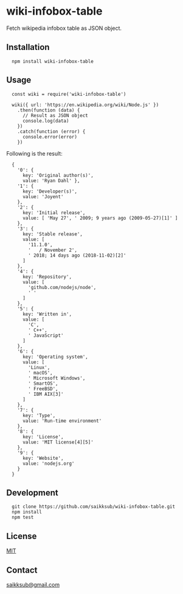 # wiki-infobox-table
Fetch wikipedia infobox table as JSON object.

## Installation
```
  npm install wiki-infobox-table
```

## Usage
```
  const wiki = require('wiki-infobox-table')

  wiki({ url: 'https://en.wikipedia.org/wiki/Node.js' })
    .then(function (data) {
      // Result as JSON object
      console.log(data)
    })
    .catch(function (error) {
      console.error(error)
    })
```
Following is the result:

```
  {
    '0': {
      key: 'Original author(s)',
      value: 'Ryan Dahl' },
    '1': {
      key: 'Developer(s)',
      value: 'Joyent'
    },
    '2': {
      key: 'Initial release',
      value: [ 'May 27', ' 2009; 9 years ago (2009-05-27)[1]' ]
    },
    '3': {
      key: 'Stable release',
      value: [
        '11.1.0',
        '   / November 2',
        ' 2018; 14 days ago (2018-11-02)[2]'
      ]
    },
    '4': {
      key: 'Repository',
      value: [
        'github.com/nodejs/node',
        ' '
      ]
    },
    '5': {
      key: 'Written in',
      value: [
        'C',
        ' C++',
        ' JavaScript'
      ]
    },
    '6': {
      key: 'Operating system',
      value: [
        'Linux',
        ' macOS',
        ' Microsoft Windows',
        ' SmartOS',
        ' FreeBSD',
        ' IBM AIX[3]'
      ]
    },
    '7': {
      key: 'Type',
      value: 'Run-time environment'
    },
    '8': {
      key: 'License',
      value: 'MIT license[4][5]'
    },
    '9': {
      key: 'Website',
      value: 'nodejs.org'
    }
  }
```

## Development
```
  git clone https://github.com/saikksub/wiki-infobox-table.git
  npm install
  npm test
```

## License
[MIT](https://opensource.org/licenses/MIT)

## Contact
[saikksub@gmail.com](mailto:saikksub@gmail.com)